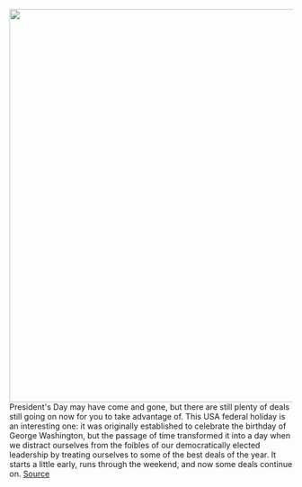 <img src='https://cdn.vox-cdn.com/thumbor/NWX1Kjql7IrjG7F1O4ywW6tkTmc=/0x0:2040x1360/1200x800/filters:focal(831x749:1157x1075)/cdn.vox-cdn.com/uploads/chorus_image/image/70523038/akrales_211028_4820_0523.0.jpg' width='700px' /><br/>
President's Day may have come and gone, but there are still plenty of deals still going on now for you to take advantage of. This USA federal holiday is an interesting one: it was originally established to celebrate the birthday of George Washington, but the passage of time transformed it into a day when we distract ourselves from the foibles of our democratically elected leadership by treating ourselves to some of the best deals of the year. It starts a little early, runs through the weekend, and now some deals continue on.
<a href='https://www.theverge.com/good-deals/22939133/presidents-day-best-sales-2022-tech-deals-headphones-laptops-tvs-gaming'> Source <a/>